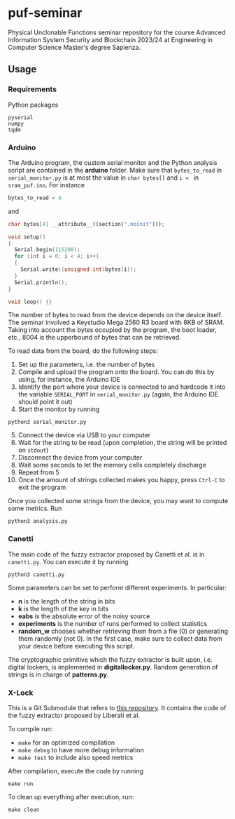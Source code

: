 # puf-seminar
Physical Unclonable Functions seminar repository for the course Advanced Information System Security and Blockchain 2023/24 at Engineering in Computer Science Master's degree Sapienza.

## Usage

### Requirements

Python packages

```shell
pyserial
numpy
tqdm
```

### Arduino

The Arduino program, the custom serial monitor and the Python analysis script are contained in the **arduino** folder. Make sure that `bytes_to_read` in `serial_monitor.py` is at most the value in `char bytes[]` and `i < ` in `sram_puf.ino`. For instance
```python
bytes_to_read = 4
```
and
```c++
char bytes[4] __attribute__((section(".noinit")));

void setup()
{
  Serial.begin(115200);
  for (int i = 0; i < 4; i++)
  {
    Serial.write((unsigned int)bytes[i]);
  }
  Serial.println();
}

void loop() {}
```

The number of bytes to read from the device depends on the device itself. The seminar involved a Keystudio Mega 2560 R3 board with 8KB of SRAM. Taking into account the bytes occupied by the program, the boot loader, etc., 8004 is the upperbound of bytes that can be retrieved.

To read data from the board, do the following steps:

1. Set up the parameters, i.e. the number of bytes
2. Compile and upload the program onto the board. You can do this by using, for instance, the Arduino IDE
3. Identify the port where your device is connected to and hardcode it into the variable `SERIAL_PORT` in `serial_monitor.py` (again, the Arduino IDE should point it out)
4. Start the monitor by running
```shell
python3 serial_monitor.py
``` 
5. Connect the device via USB to your computer
6. Wait for the string to be read (upon completion, the string will be printed on `stdout`)
7. Disconnect the device from your computer
8. Wait some seconds to let the memory cells completely discharge
9. Repeat from 5
10. Once the amount of strings collected makes you happy, press `Ctrl-C` to exit the program

Once you collected some strings from the device, you may want to compute some metrics. Run
```shell
python3 analysis.py
```

### Canetti

The main code of the fuzzy extractor proposed by Canetti et al. is in `canetti.py`. You can execute it by running
```shell
python3 canetti.py
```
Some parameters can be set to perform different experiments. In particular:
- **n** is the length of the string in bits
- **k** is the length of the key in bits
- **eabs** is the absolute error of the noisy source
- **experiments** is the number of runs performed to collect statistics
- **random_w** chooses whether retrieving them from a file (0) or generating them randomly (not 0). In the first case, make sure to collect data from your device before executing this script.

The cryptographic primitive which the fuzzy extractor is built upon, i.e. digital lockers, is implemented in **digitallocker.py**. Random generation of strings is in charge of **patterns.py**.

### X-Lock

This is a Git Submodule that refers to [this repository](https://github.com/EddyPrime/xlock). It contains the code of the fuzzy extractor proposed by Liberati et al.

To compile run:
- `make` for an optimized compilation
- `make debug` to have more debug information
- `make test` to include also speed metrics

After compilation, execute the code by running
```shell
make run
```

To clean up everything after execution, run:
```shell
make clean
```